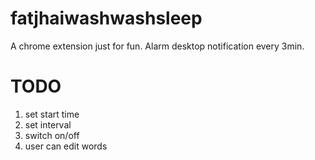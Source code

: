 # fatjhaiwashwashsleep
A chrome extension just for fun.
Alarm desktop notification every 3min.

# TODO 
1. set start time
2. set interval
3. switch on/off
4. user can edit words

